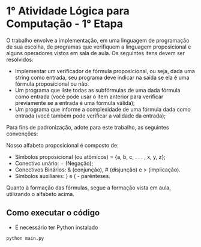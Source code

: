 # 1° Atividade Lógica para Computação - 1° Etapa

O trabalho envolve a implementação, em uma linguagem de programação de
sua escolha, de programas que verifiquem a linguagem proposicional e alguns
operadores vistos em sala de aula. Os seguintes itens devem ser resolvidos:

- Implementar um verificador de fórmula proposicional, ou seja, dada uma
string como entrada, seu programa deve indicar na saída se ela é uma
fórmula proposicional ou não.
- Um programa que liste todas as subfórmulas de uma dada fórmula como
entrada (você pode usar o item anterior para verificar previamente se a
entrada é uma fórmula válida);
- Um programa que informe a complexidade de uma fórmula dada como
entrada (você também pode verificar a validade da entrada);

Para fins de padronização, adote para este trabalho, as seguintes convenções:

Nosso alfabeto proposicional é composto de:

- Símbolos proposicional (ou atômicos) = {a, b, c, . . . , x, y, z};
- Conectivo unário: − (Negação);
- Conectivos Binários: & (conjunção), # (disjunção) e > (implicação).
- Símbolos auxiliares: ) e ( - parênteses.

Quanto à formação das fórmulas, segue a formação vista em aula, utilizando o
alfabeto acima.

## Como executar o código

- É necessário ter Python instalado

```bash
python main.py
```
